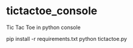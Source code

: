 # tictactoe_console
Tic Tac Toe in python console

pip install -r requirements.txt
python tictactoe.py
